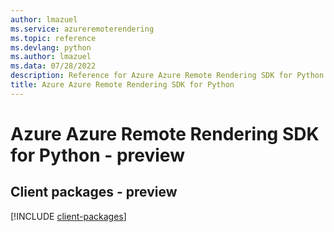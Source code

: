 ```yaml
---
author: lmazuel
ms.service: azureremoterendering
ms.topic: reference
ms.devlang: python
ms.author: lmazuel
ms.data: 07/28/2022
description: Reference for Azure Azure Remote Rendering SDK for Python
title: Azure Azure Remote Rendering SDK for Python
---
```

# Azure Azure Remote Rendering SDK for Python - preview

## Client packages - preview
[!INCLUDE [client-packages](azure-remote-rendering-client-index.md)]